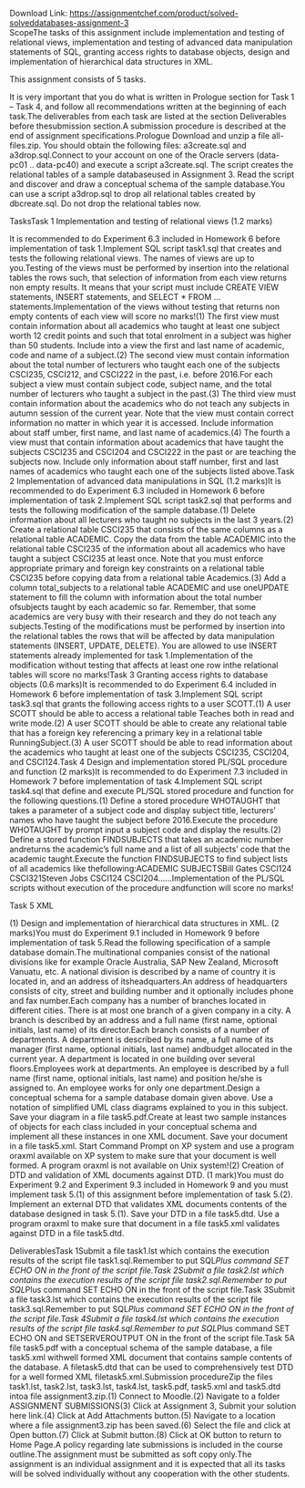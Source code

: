 Download Link: https://assignmentchef.com/product/solved-solveddatabases-assignment-3
<br>
ScopeThe tasks of this assignment include implementation and testing of relational views, implementation and testing of advanced data manipulation statements of SQL, granting access rights to database objects, design and implementation of hierarchical data structures in XML.

This assignment consists of 5 tasks.

It is very important that you do what is written in Prologue section for Task 1 – Task 4, and follow all recommendations written at the beginning of each task.The deliverables from each task are listed at the section Deliverables before thesubmission section.A submission procedure is described at the end of assignment specifications.Prologue Download and unzip a file all-files.zip. You should obtain the following files: a3create.sql and a3drop.sql.Connect to your account on one of the Oracle servers (data-pc01 .. data-pc40) and execute a script a3create.sql. The script creates the relational tables of a sample databaseused in Assignment 3. Read the script and discover and draw a conceptual schema of the sample database.You can use a script a3drop.sql to drop all relational tables created by dbcreate.sql. Do not drop the relational tables now.

TasksTask 1 Implementation and testing of relational views (1.2 marks)

It is recommended to do Experiment 6.3 included in Homework 6 before implementation of task 1.Implement SQL script task1.sql that creates and tests the following relational views. The names of views are up to you.Testing of the views must be performed by insertion into the relational tables the rows such, that selection of information from each view returns non empty results. It means that your script must include CREATE VIEW statements, INSERT statements, and SELECT * FROM … statements.Implementation of the views without testing that returns non empty contents of each view will score no marks!(1) The first view must contain information about all academics who taught at least one subject worth 12 credit points and such that total enrolment in a subject was higher than 50 students. Include into a view the first and last name of academic, code and name of a subject.(2) The second view must contain information about the total number of lecturers who taught each one of the subjects CSCI235, CSCI212, and CSCI222 in the past, i.e. before 2016.For each subject a view must contain subject code, subject name, and the total number of lecturers who taught a subject in the past.(3) The third view must contain information about the academics who do not teach any subjects in autumn session of the current year. Note that the view must contain correct information no matter in which year it is accessed. Include information about staff umber, first name, and last name of academics.(4) The fourth a view must that contain information about academics that have taught the subjects CSCI235 and CSCI204 and CSCI222 in the past or are teaching the subjects now. Include only information about staff number, first and last names of academics who taught each one of the subjects listed above.Task 2 Implementation of advanced data manipulations in SQL (1.2 marks)It is recommended to do Experiment 6.3 included in Homework 6 before implementation of task 2.Implement SQL script task2.sql that performs and tests the following modification of the sample database.(1) Delete information about all lecturers who taught no subjects in the last 3 years.(2) Create a relational table CSCI235 that consists of the same columns as a relational table ACADEMIC. Copy the data from the table ACADEMIC into the relational table CSCI235 of the information about all academics who have taught a subject CSCI235 at least once. Note that you must enforce appropriate primary and foreign key constraints on a relational table CSCI235 before copying data from a relational table Academics.(3) Add a column total_subjects to a relational table ACADEMIC and use oneUPDATE statement to fill the column with information about the total number ofsubjects taught by each academic so far. Remember, that some academics are very busy with their research and they do not teach any subjects.Testing of the modifications must be performed by insertion into the relational tables the rows that will be affected by data manipulation statements (INSERT, UPDATE, DELETE). You are allowed to use INSERT statements already implemented for task 1.Implementation of the modification without testing that affects at least one row inthe relational tables will score no marks!Task 3 Granting access rights to database objects (0.6 marks)It is recommended to do Experiment 6.4 included in Homework 6 before implementation of task 3.Implement SQL script task3.sql that grants the following access rights to a user SCOTT.(1) A user SCOTT should be able to access a relational table Teaches both in read and write mode.(2) A user SCOTT should be able to create any relational table that has a foreign key referencing a primary key in a relational table RunningSubject.(3) A user SCOTT should be able to read information about the academics who taught at least one of the subjects CSCI235, CSCI204, and CSCI124.Task 4 Design and implementation stored PL/SQL procedure and function (2 marks)It is recommended to do Experiment 7.3 included in Homework 7 before implementation of task 4.Implement SQL script task4.sql that define and execute PL/SQL stored procedure and function for the following questions.(1) Define a stored procedure WHOTAUGHT that takes a parameter of a subject code and display subject title, lecturers’ names who have taught the subject before 2016.Execute the procedure WHOTAUGHT by prompt input a subject code and display the results.(2) Define a stored function FINDSUBJECTS that takes an academic number andreturns the academic’s full name and a list of all subjects’ code that the academic taught.Execute the function FINDSUBJECTS to find subject lists of all academics like thefollowing:ACADEMIC SUBJECTSBill Gates CSCI124 CSCI321Steven Jobs CSCI124 CSCI204……Implementation of the PL/SQL scripts without execution of the procedure andfunction will score no marks!

Task 5 XML

(1) Design and implementation of hierarchical data structures in XML. (2 marks)You must do Experiment 9.1 included in Homework 9 before implementation of task 5.Read the following specification of a sample database domain.The multinational companies consist of the national divisions like for example Oracle Australia, SAP New Zealand, Microsoft Vanuatu, etc. A national division is described by a name of country it is located in, and an address of itsheadquarters.An address of headquarters consists of city, street and building number and it optionally includes phone and fax number.Each company has a number of branches located in different cities. There is at most one branch of a given company in a city. A branch is described by an address and a full name (first name, optional initials, last name) of its director.Each branch consists of a number of departments. A department is described by its name, a full name of its manager (first name, optional initials, last name) andbudget allocated in the current year. A department is located in one building over several floors.Employees work at departments. An employee is described by a full name (first name, optional initials, last name) and position he/she is assigned to. An employee works for only one department.Design a conceptual schema for a sample database domain given above. Use a notation of simplified UML class diagrams explained to you in this subject. Save your diagram in a file task5.pdf.Create at least two sample instances of objects for each class included in your conceptual schema and implement all these instances in one XML document. Save your document in a file task5.xml. Start Command Prompt on XP system and use a program oraxml available on XP system to make sure that your document is well formed. A program oraxml is not available on Unix system!(2) Creation of DTD and validation of XML documents against DTD. (1 mark)You must do Experiment 9.2 and Experiment 9.3 included in Homework 9 and you must implement task 5.(1) of this assignment before implementation of task 5.(2). Implement an external DTD that validates XML documents contents of the database designed in task 5.(1). Save your DTD in a file task5.dtd. Use a program oraxml to make sure that document in a file task5.xml validates against DTD in a file task5.dtd.

DeliverablesTask 1Submit a file task1.lst which contains the execution results of the script file task1.sql.Remember to put SQL*Plus command SET ECHO ON in the front of the script file.Task 2Submit a file task2.lst which contains the execution results of the script file task2.sql.Remember to put SQL*Plus command SET ECHO ON in the front of the script file.Task 3Submit a file task3.lst which contains the execution results of the script file task3.sql.Remember to put SQL*Plus command SET ECHO ON in the front of the script file.Task 4Submit a file task4.lst which contains the execution results of the script file task4.sql.Remember to put SQL*Plus command SET ECHO ON and SETSERVEROUTPUT ON in the front of the script file.Task 5A file task5.pdf with a conceptual schema of the sample database, a file task5.xml withwell formed XML document that contains sample contents of the database. A filetask5.dtd that can be used to comprehensively test DTD for a well formed XML filetask5.xml.Submission procedureZip the files task1.lst, task2.lst, task3.lst, task4.lst, task5.pdf, task5.xml and task5.dtd intoa file assignment3.zip.(1) Connect to Moodle.(2) Navigate to a folder ASSIGNMENT SUBMISSIONS(3) Click at Assignment 3, Submit your solution here link.(4) Click at Add Attachments button.(5) Navigate to a location where a file assignment3.zip has been saved.(6) Select the file and click at Open button.(7) Click at Submit button.(8) Click at OK button to return to Home Page.A policy regarding late submissions is included in the course outline.The assignment must be submitted as soft copy only.The assignment is an individual assignment and it is expected that all its tasks will be solved individually without any cooperation with the other students.